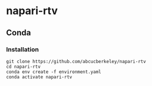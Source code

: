 # napari-rtv

## Conda

### Installation
````
git clone https://github.com/abcucberkeley/napari-rtv
cd napari-rtv
conda env create -f environment.yaml
conda activate napari-rtv
````
